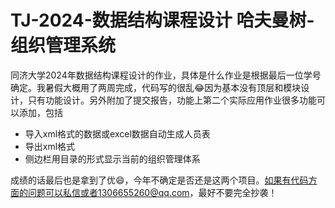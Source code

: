 # TJ-2024-数据结构课程设计 哈夫曼树-组织管理系统

同济大学2024年数据结构课程设计的作业，具体是什么作业是根据最后一位学号确定。我暑假大概用了两周完成，代码写的很乱😂因为基本没有顶层和模块设计，只有功能设计。另外附加了提交报告，功能上第二个实际应用作业很多功能可以添加，包括
- 导入xml格式的数据或excel数据自动生成人员表
- 导出xml格式
- 侧边栏用目录的形式显示当前的组织管理体系

成绩的话最后也是拿到了优😄，今年不确定是否还是这两个项目。如果有代码方面的问题可以私信或者1306655260@qq.com，最好不要完全抄袭！
